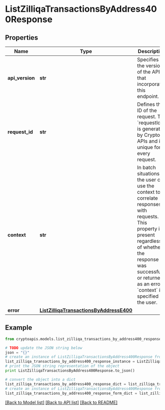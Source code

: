# ListZilliqaTransactionsByAddress400Response


## Properties
Name | Type | Description | Notes
------------ | ------------- | ------------- | -------------
**api_version** | **str** | Specifies the version of the API that incorporates this endpoint. | 
**request_id** | **str** | Defines the ID of the request. The &#x60;requestId&#x60; is generated by Crypto APIs and it&#39;s unique for every request. | 
**context** | **str** | In batch situations the user can use the context to correlate responses with requests. This property is present regardless of whether the response was successful or returned as an error. &#x60;context&#x60; is specified by the user. | [optional] 
**error** | [**ListZilliqaTransactionsByAddressE400**](ListZilliqaTransactionsByAddressE400.md) |  | 

## Example

```python
from cryptoapis.models.list_zilliqa_transactions_by_address400_response import ListZilliqaTransactionsByAddress400Response

# TODO update the JSON string below
json = "{}"
# create an instance of ListZilliqaTransactionsByAddress400Response from a JSON string
list_zilliqa_transactions_by_address400_response_instance = ListZilliqaTransactionsByAddress400Response.from_json(json)
# print the JSON string representation of the object
print ListZilliqaTransactionsByAddress400Response.to_json()

# convert the object into a dict
list_zilliqa_transactions_by_address400_response_dict = list_zilliqa_transactions_by_address400_response_instance.to_dict()
# create an instance of ListZilliqaTransactionsByAddress400Response from a dict
list_zilliqa_transactions_by_address400_response_form_dict = list_zilliqa_transactions_by_address400_response.from_dict(list_zilliqa_transactions_by_address400_response_dict)
```
[[Back to Model list]](../README.md#documentation-for-models) [[Back to API list]](../README.md#documentation-for-api-endpoints) [[Back to README]](../README.md)


